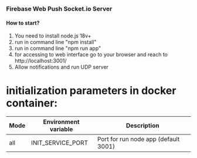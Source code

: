 ### Firebase Web Push Socket.io Server

#### How to start?

1. You need to install node.js 18v+
2. run in command line "npm install"
3. run in command line "npm run app"
4. for accessing to web interface go to your browser and reach to http://localhost:3001/
5. Allow notifications and run UDP server

# initialization parameters in docker container:

| Mode | Environment variable | Description                          |
| ---- | -------------------- | ------------------------------------ |
| all  | INIT_SERVICE_PORT    | Port for run node app (default 3001) |
